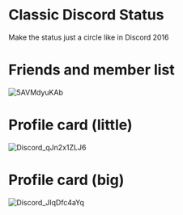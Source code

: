 # Classic Discord Status
Make the status just a circle like in Discord 2016

# Friends and member list
![5AVMdyuKAb](https://user-images.githubusercontent.com/79029257/134207956-9c0f8ab8-9bd1-4b53-909c-e44a44138d53.gif)

# Profile card (little)
![Discord_qJn2x1ZLJ6](https://user-images.githubusercontent.com/79029257/134208062-46272709-616b-47d0-9b0c-16dcd9d0c263.png)

# Profile card (big)
![Discord_JIqDfc4aYq](https://user-images.githubusercontent.com/79029257/134208094-8faa60ea-41dc-437a-9e03-15841440471d.png)
